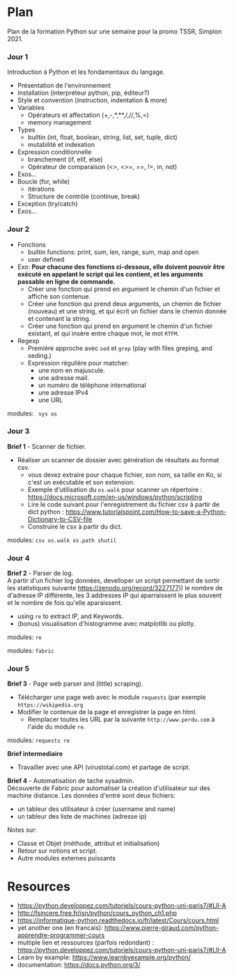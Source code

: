 # Plan

Plan de la formation Python sur une semaine pour la promo TSSR, Simplon 2021.


### Jour 1

Introduction à Python et les fondamentaux du langage.

- Présentation de l'environnement
- Installation (interpréteur python, pip, éditeur?)
- Style et convention (instruction, indentation & more)
- Variables
    - Opérateurs et affectation (+,-,*,**,/,//,%,=)
    - memory management
- Types 
    - builtin (int, float, boolean, string, list, set, tuple, dict)
    - mutabilité et indexation
- Expression conditionnelle
    - branchement (if, elif, else)
    - Opérateur de comparaison (<>, <>=, ==, !=, in, not)
- Exos...
- Boucle  (for, while) 
    - itérations
    - Structure de contrôle (continue, break)
- Exception (try/catch)
- Exos...

### Jour 2

- Fonctions
    - builtin functions: print, sum, len, range, sum, map and open
    - user defined
- Exo: **Pour chacune des fonctions ci-dessous, elle doivent pouvoir être exécuté en appelant le script qui les contient, et les arguments passable en ligne de commande.**
    * Créer une fonction qui prend en argument le chemin d'un fichier et affiche son contenue.
    * Créer une fonction qui prend deux arguments, un chemin de fichier (nouveau) et une string, et qui écrit un fichier dans le chemin donnée et contenant la string.
    * Créer une fonction qui prend en argument le chemin d'un fichier existant, et qui insère entre chaque mot, le mot `RTFM`.
- Regexp
    - Première approche avec `sed` et `grep` (play with files greping, and seding.)
    - Expression régulière pour matcher: 
        * une nom en majuscule.
        * une adresse mail.
        * un numéro de téléphone international
        * une adresse IPv4
        * une URL

modules: ` sys os`

### Jour 3

**Brief 1** - Scanner de fichier.  
- Réaliser un scanner de dossier avec génération de résultats au format csv.
    - vous devez extraire pour chaque fichier, son nom, sa taille en Ko, si c'est un exécutable et son extension.
    - Exemple d'utilisation du `os.walk` pour scanner un répertoire :  https://docs.microsoft.com/en-us/windows/python/scripting
    - Lire le code suivant pour l'enregistrement du fichier csv à partir de dict python : https://www.tutorialspoint.com/How-to-save-a-Python-Dictionary-to-CSV-file
    - Construire le csv à partir du dict.

modules: `csv os.walk os.path shutil`


### Jour 4

**Brief 2** - Parser de log.  
A partir d'un fichier log données, develloper un script permettant de sortir les statistiques suivante https://zenodo.org/record/3227177))
le nombre de d'adresse IP différente, les 3 addresses IP qui aparraissent le plus souvent et le nombre de fois qu'elle aparaissent.
- using `re` to extract IP, and Keywords.
- (bonus) visualisation d'histogramme avec matplotlib ou plotly.

modules: `re`


modules: `fabric`

### Jour  5

**Brief 3** - Page web parser and (little) scraping).  
- Télécharger une page web avec le module `requests` (par exemple `https://wikipedia.org`
- Modifier le contenue de la page et enregistrer la page en html.
    - Remplacer toutes les URL par la suivante `http://www.perdu.com` à l'aide du module `re`.

modules: `requests re`

**Brief intermediaire**  
- Travailler avec une API (virustotal.com) et partage de script.

**Brief 4** - Automatisation de tache sysadmin.  
Découverte de Fabric pour automatiser la création d'utilisateur sur des machine distance.
Les données d'entré sont deux fichiers:
* un tableur des utilisateur à créer (username and name)
* un tableur des liste de machines (adresse ip)


Notes sur:
- Classe et Objet (méthode, attribut et initialisation)
- Retour sur notions et script.
- Autre modules externes puissants

# Resources

* https://python.developpez.com/tutoriels/cours-python-uni-paris7/#LII-A
* http://fsincere.free.fr/isn/python/cours_python_ch1.php
* https://informatique-python.readthedocs.io/fr/latest/Cours/cours.html
* yet another one (en francais): https://www.pierre-giraud.com/python-apprendre-programmer-cours
* multiple lien et ressources (parfois redondant) : https://python.developpez.com/tutoriels/cours-python-uni-paris7/#LII-A
* Learn by example: https://www.learnbyexample.org/python/
* documentation: https://docs.python.org/3/
